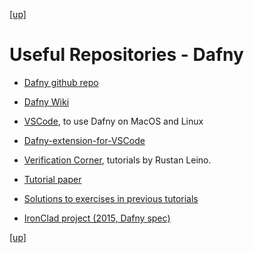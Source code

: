 
[[up]](../README.md)

# Useful Repositories - Dafny

* [Dafny github repo](https://github.com/dafny-lang/dafny)

* [Dafny Wiki](https://github.com/dafny-lang/dafny/wiki)

* [VSCode](https://code.visualstudio.com), to use Dafny on MacOS and Linux

* [Dafny-extension-for-VSCode](https://marketplace.visualstudio.com/items?itemName=correctnessLab.dafny-vscode)

* [Verification Corner](https://www.youtube.com/channel/UCP2eLEql4tROYmIYm5mA27A), tutorials by Rustan Leino.

* [Tutorial paper](https://www.microsoft.com/en-us/research/wp-content/uploads/2016/12/krml220.pdf)

* [Solutions to exercises in previous tutorials](https://github.com/bor0/dafny-tutorial)

* [IronClad project (2015, Dafny spec)](https://github.com/Microsoft/Ironclad/tree/master/ironfleet)

[[up]](../README.md)
